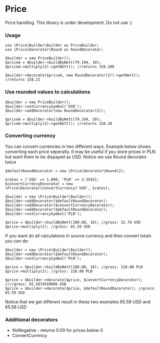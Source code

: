 Price
===========

Price handling. This library is under development. Do not use :)

### Usage
```
use \Price\Builder\Builder as PriceBuilder;
use \Price\Decorator\Round as RoundDecorator;

$builder = new PriceBuilder();
$priceA = $builder->buildByNett(79.104, 10);
$priceA->multiply(2)->getNett(); //returns 158.208

$builder->decorate($priceA, new RoundDecorator(2))->getNett(); //returns 158.21
```

### Use rounded values to calculations
```
$builder = new PriceBuilder();
$builder->setCurrencySymbol('USD');
$builder->addDecorator(new RoundDecorator(2));

$priceA = $builder->buildByNett(79.104, 10);
$priceA->multiply(2)->getNett(); //returns 158.20
```

### Converting currency
You can convert currencies in two different ways. Example below shows converting each price seperatly. It may be useful if you store prices in PLN but want them to be dispayed as USD. Notice we use Round decorator twice
```
$defaultRoundDecorator = new \Price\Decorator\Round(2);

$rates = ['USD' => 1.000, 'PLN' => 3.3543];
$convertCurrencyDecorator = new \Price\Decorator\ConvertCurrency('USD', $rates);

$builder = new \Price\Builder\Builder();
$builder->addDecorator($defaultRoundDecorator);
$builder->addDecorator($convertCurrencyDecorator);
$builder->addDecorator($defaultRoundDecorator);
$builder->setCurrencySymbol('PLN');

$price = $builder->buildByNett(100.00, 10); //gross: 32.79 USD
$price->multiply(2); //gross: 65.58 USD
```
If you want do all calculations in source currency and then convert totals you can do:
```
$builder = new \Price\Builder\Builder();
$builder->addDecorator($defaultRoundDecorator);
$builder->setCurrencySymbol('PLN');

$price = $builder->buildByNett(100.00, 10); //gross: 110.00 PLN
$price->multiply(2); //gross: 220.00 PLN

$price = $builder->decorate($price, $convertCurrencyDecorator); ////gross: 65.5874549086 USD
$price = $builder->decorate($price, $defaultRoundDecorator); //gross: 65.59 USD
```
Notice that we get different result in these two examples 65.59 USD and 65.58 USD


### Additional decorators
* NoNegative - returns 0.00 for prices below 0
* ConvertCurrency